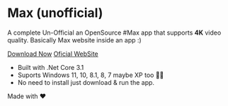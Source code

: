 
# Max (unofficial)
 A complete Un-Official an OpenSource #Max app that supports **4K** video quality. Basically Max website inside an app :)  
 
 <a href="https://github.com/Max-Un-Official/Max/releases/">Download Now</a>
 <a href="https://max-unofficial.vercel.app/">Oficial WebSite</a>
 - Built with .Net Core 3.1
 - Suports Windows 11, 10, 8.1, 8, 7 maybe XP too 🤷‍♂️
 - No need to install just download & run the app.




 Made with ❤️

 
